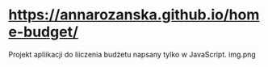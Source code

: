 #  https://annarozanska.github.io/home-budget/
Projekt apliikacji do liiczenia budżetu napsany tylko w JavaScript.
img.png

